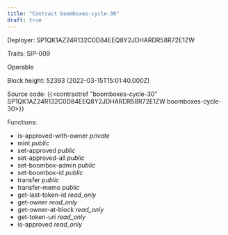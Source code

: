 ```yaml
---
title: "Contract boomboxes-cycle-30"
draft: true
---
```

Deployer: SP1QK1AZ24R132C0D84EEQ8Y2JDHARDR58R72E1ZW

Traits:
SIP-009 

Operable

Block height: 52393 (2022-03-15T15:01:40.000Z)

Source code: {{<contractref "boomboxes-cycle-30" SP1QK1AZ24R132C0D84EEQ8Y2JDHARDR58R72E1ZW boomboxes-cycle-30>}}

Functions:

* is-approved-with-owner _private_
* mint _public_
* set-approved _public_
* set-approved-all _public_
* set-boombox-admin _public_
* set-boombox-id _public_
* transfer _public_
* transfer-memo _public_
* get-last-token-id _read_only_
* get-owner _read_only_
* get-owner-at-block _read_only_
* get-token-uri _read_only_
* is-approved _read_only_

